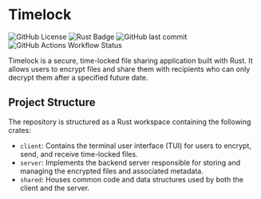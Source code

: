 # Timelock

![GitHub License](https://img.shields.io/github/license/joflucki/timelock?color=red)
![Rust Badge](https://img.shields.io/badge/built%20with-Rust-00894f?logo=rust)
![GitHub last commit](https://img.shields.io/github/last-commit/joflucki/timelock?color=purple)
![GitHub Actions Workflow Status](https://img.shields.io/github/actions/workflow/status/joflucki/timelock/test.yml?label=tests)

Timelock is a secure, time-locked file sharing application built with Rust. It allows users to encrypt files and share them with recipients who can only decrypt them after a specified future date.

## Project Structure

The repository is structured as a Rust workspace containing the following crates:

* `client`: Contains the terminal user interface (TUI) for users to encrypt, send, and receive time-locked files.
* `server`: Implements the backend server responsible for storing and managing the encrypted files and associated metadata.
* `shared`: Houses common code and data structures used by both the client and the server.